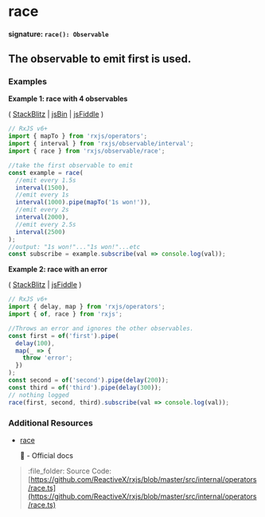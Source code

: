 # race

#### signature: `race(): Observable`

## The observable to emit first is used.

### Examples

**Example 1: race with 4 observables**

\( [StackBlitz](https://stackblitz.com/edit/typescript-cvfmug?file=index.ts&devtoolsheight=100) \| [jsBin](http://jsbin.com/goqiwobeno/1/edit?js,console) \| [jsFiddle](https://jsfiddle.net/btroncone/8jcmb1ec/) \)

```javascript
// RxJS v6+
import { mapTo } from 'rxjs/operators';
import { interval } from 'rxjs/observable/interval';
import { race } from 'rxjs/observable/race';

//take the first observable to emit
const example = race(
  //emit every 1.5s
  interval(1500),
  //emit every 1s
  interval(1000).pipe(mapTo('1s won!')),
  //emit every 2s
  interval(2000),
  //emit every 2.5s
  interval(2500)
);
//output: "1s won!"..."1s won!"...etc
const subscribe = example.subscribe(val => console.log(val));
```

**Example 2: race with an error**

\( [StackBlitz](https://stackblitz.com/edit/typescript-in6fw6?file=index.ts&devtoolsheight=100) \| [jsFiddle](https://jsfiddle.net/gbeL4t55/2/) \)

```javascript
// RxJS v6+
import { delay, map } from 'rxjs/operators';
import { of, race } from 'rxjs';

//Throws an error and ignores the other observables.
const first = of('first').pipe(
  delay(100),
  map(_ => {
    throw 'error';
  })
);
const second = of('second').pipe(delay(200));
const third = of('third').pipe(delay(300));
// nothing logged
race(first, second, third).subscribe(val => console.log(val));
```

### Additional Resources

* [race](http://reactivex.io/rxjs/class/es6/Observable.js~Observable.html#instance-method-race)

  :newspaper: - Official docs

> :file\_folder: Source Code: [https://github.com/ReactiveX/rxjs/blob/master/src/internal/operators/race.ts](https://github.com/ReactiveX/rxjs/blob/master/src/internal/operators/race.ts)

